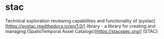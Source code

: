 # stac
Technical exploration reviewing capabilities and functionality of (pystac)[https://pystac.readthedocs.io/en/1.0/] library - a library for creating and managing (SpatioTemporal Asset Catalogs)[https://stacspec.org/] (STAC). 
